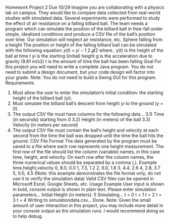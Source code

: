 Homework Project 2
Due 10/29
Imagine you are collaborating with a physics lab on campus. They would like to compare data
collected from real-world studies with simulated data. Several experiments were performed to
study the effect of air resistance on a falling billiard ball.
The team needs a program which can simulate the position of the billiard ball in free-fall under
simple, idealized conditions and produce a CSV file of the ball’s position over time. Our
simulation will neglect air resistance, etc.
Sphere falling from a height
The position or height of the falling billiard ball can be simulated with the following equation:
𝑦(𝑡) = 𝑦𝑖 − 1
2 𝑔𝑡2
where..
y(t) is the height of the ball at time t
yi is the starting (initial) height
g is the acceleration due to gravity (9.81 m/s2)
t is the amount of time the ball has been falling
Goal
For this project you will need to write a complete Java program. You do not need to submit a
design document, but your code design will factor into your grade.
Note: You do not need to build a Swing GUI for this program.
Requirements
1) Must allow the user to enter the simulation’s initial condition: the starting height of the
billiard ball (yi).
2) Must simulate the billiard ball’s descent from height yi to the ground (y = 0).
3) The output CSV file must have columns for the following data...
3.1) Time (in seconds) starting from 0
3.2) Height (in meters) of the ball
3.3) Velocity (in meters per second)
4) The output CSV file must contain the ball’s height and velocity at each second from the time
the ball was dropped until the time the ball hits the ground.
CSV File Format
The data generated by the program must be saved to a file where each row represents one
height measurement. The first row of the file should list the column (variable) names, in this
case time, height, and velocity. On each row after the column names, the three numerical
values should be separated by a comma (,).
Example
time,height,velocity
0, 8.0, 0.0
1, 7.3, 1.2
2, 6.0, 1.8
3, 4.4, 2.6
4, 2.8, 3.7
5, 0.0, 4.5
(Note: this example demonstrates the file format only, do not use it to verify the simulation data)
Valid CSV files can be opened in Microsoft Excel, Google Sheets, etc.
Usage Example
User input is shown in bold, console output is shown in plain text.
Please enter simulation parameters...
Initial Height (in meters): 5
Simulating...
t = 0
t = 1
t = 2
t = 3
t = 4
Writing to simulationdata.csv...
Done.
Note: Given the small amount of user interaction in this project, you may include more detail in
your console output as the simulation runs. I would recommend doing so to help debug.
